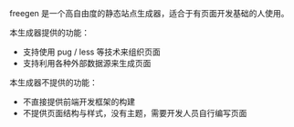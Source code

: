 freegen 是一个高自由度的静态站点生成器，适合于有页面开发基础的人使用。

本生成器提供的功能：

* 支持使用 pug / less 等技术来组织页面
* 支持利用各种外部数据源来生成页面

本生成器不提供的功能：

* 不直接提供前端开发框架的构建
* 不提供页面结构与样式，没有主题，需要开发人员自行编写页面

